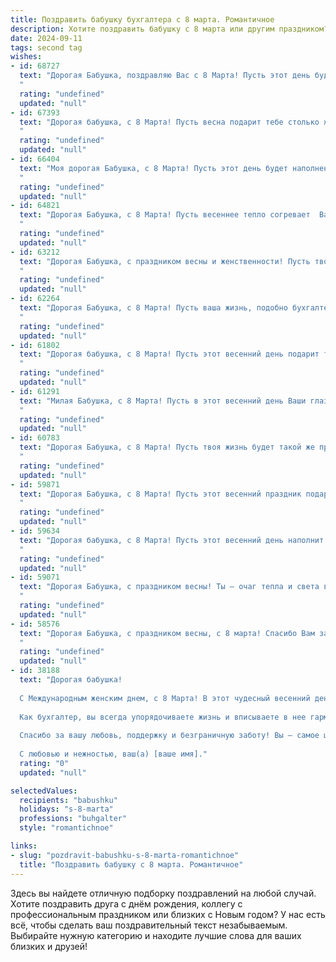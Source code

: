 ```yaml
---
title: Поздравить бабушку бухгалтера с 8 марта. Романтичное
description: Хотите поздравить бабушку с 8 марта или другим праздником? Наш ИИ создаст незабываемое поздравление, а вы обязательно выделитесь среди других.  
date: 2024-09-11
tags: second tag
wishes:
- id: 68727
  text: "Дорогая Бабушка, поздравляю Вас с 8 Марта! Пусть этот день будет полон весеннего тепла, нежности и радости! Как бухгалтер, Вы всегда умели правильно вести учет не только финансов, но и нашей любви к Вам. Спасибо за Вашу заботу и мудрость! 💖
  "
  rating: "undefined"
  updated: "null"
- id: 67393
  text: "Дорогая бабушка, с 8 Марта! Пусть весна подарит тебе столько же тепла и света, сколько ты их даришь нам. Будь всегда такой же мудрой, сильной и красивой, как цифры на твоём бухгалтерском балансе!
  "
  rating: "undefined"
  updated: "null"
- id: 66404
  text: "Моя дорогая Бабушка, с 8 Марта! Пусть этот день будет наполнен весенней радостью и нежностью, как ваша душа. Ваша работа бухгалтера, словно искусство, скрупулёзно выверяя каждый рубль, вы создаете порядок и гармонию в нашей жизни. Спасибо вам за вашу заботу, терпение и любовь!
  "
  rating: "undefined"
  updated: "null"
- id: 64821
  text: "Дорогая Бабушка, с 8 Марта! Пусть весеннее тепло согревает  Вашу душу, а цифры в Вашей бухгалтерской книге складываются в счастливые комбинации. Вы - воплощение женственности, мудрости и любви, и мы бесконечно благодарны за Вашу заботу! С праздником!
  "
  rating: "undefined"
  updated: "null"
- id: 63212
  text: "Дорогая Бабушка, с праздником весны и женственности! Пусть твоя душа, как весенний сад, будет наполнена радостью, любовью и нежностью. Спасибо тебе за твою мудрость, за твои умелые руки, которые всегда умеют создать уют и тепло. Пусть твоя работа бухгалтера приносит тебе удовлетворение, а каждый день будет наполнен счастьем и светлыми эмоциями!
  "
  rating: "undefined"
  updated: "null"
- id: 62264
  text: "Дорогая Бабушка, с 8 Марта! Пусть ваша жизнь, подобно бухгалтерскому балансу, всегда будет в идеальном плюсе, полна любви, радости и душевного тепла. Пусть каждый день приносит вам приятные сюрпризы, а улыбка не сходит с вашего лица. 🎉💖
  "
  rating: "undefined"
  updated: "null"
- id: 61802
  text: "Дорогая бабушка, с 8 Марта! Пусть этот весенний день подарит тебе море цветов,  радости и тепла. Ты – наша волшебница,  которая всегда считает и знает всё,  но самое главное – ты хранишь уют и любовь в нашем доме. Спасибо тебе за всё,  что ты делаешь!  С праздником,  милая!
  "
  rating: "undefined"
  updated: "null"
- id: 61291
  text: "Милая Бабушка, с 8 Марта! Пусть в этот весенний день Ваши глаза сияют от счастья, а сердце бьется в такт с мелодией любви. Вы – настоящий ангел-хранитель, с добрым сердцем и золотыми руками. Спасибо за Вашу заботу, мудрость и, конечно же, за Ваш талант - Вам удается с легкостью вести бухгалтерию жизни и всегда находить баланс между радостью и спокойствием. Желаю Вам самого прекрасного праздника, наполненного любовью и нежностью!
  "
  rating: "undefined"
  updated: "null"
- id: 60783
  text: "Дорогая Бабушка, с 8 Марта! Пусть твоя жизнь будет такой же прекрасной и гармоничной, как идеально выверенный баланс на твоём рабочем столе, а душа —  сияющей, как цифры в отчёте о прибыли.
  "
  rating: "undefined"
  updated: "null"
- id: 59871
  text: "Дорогая Бабушка, с 8 Марта! Пусть этот весенний праздник подарит тебе столько же тепла и радости, сколько ты даришь нам своей любовью. Пусть твоя жизнь будет полна ярких моментов, как весенние цветы, а душа – светлой и прекрасной, как рассвет над чистым полем.  Ты - наша мудрая, добрая,  прекрасная Бабушка,  и твоя работа, как бухгалтера, - это настоящее искусство,  творящее порядок и гармонию в мире.  Будь счастлива!
  "
  rating: "undefined"
  updated: "null"
- id: 59634
  text: "Дорогая бабушка, с 8 Марта! Пусть этот весенний день наполнит вашу жизнь светом, радостью и нежностью, как цветы распускаются под лучами солнца. Вы - наш надежный тыл, всегда готовый поддержать и дать мудрый совет. Пусть ваша душа всегда будет спокойна, а сердце -  тепло. С праздником, любимая бабушка,  вы - самая лучшая бухгалтер на свете!
  "
  rating: "undefined"
  updated: "null"
- id: 59071
  text: "Дорогая Бабушка, с праздником весны! Ты — очаг тепла и света в нашей семье, а твоя профессия — это искусство точного расчета и  непоколебимой  дисциплины. Желаю тебе, чтобы жизнь,  как бухгалтерский баланс, всегда была в плюсе,  и чтобы каждый день был  наполнен радостью,  любовью и  чувством глубокого удовлетворения. С 8 марта!
  "
  rating: "undefined"
  updated: "null"
- id: 58576
  text: "Дорогая Бабушка, с праздником весны, с 8 марта! Спасибо Вам за Вашу неустанную работу, за то, что Вы всегда умеете находить баланс в жизни, как настоящий бухгалтер – и в семье, и в работе. Желаю Вам здоровья, любви, счастья и бесконечного вдохновения!
  "
  rating: "undefined"
  updated: "null"
- id: 38188
  text: "Дорогая бабушка!
  
  С Международным женским днем, с 8 Марта! В этот чудесный весенний день, когда природа пробуждается, как ваши добрые глаза, наполненные мудростью и теплом, я хочу поздравить вас с вашим праздником.
  
  Как бухгалтер, вы всегда упорядочиваете жизнь и вписываете в нее гармонию, точно расставляя акценты. Но сегодня позвольте себе быть не только расчетливой, но и романтичной, нежной, как первый весенний цветок. Пусть каждый ваш день будет наполнен радостью, а каждый момент — счастьем.
  
  Спасибо за вашу любовь, поддержку и безграничную заботу! Вы — самое ценное в нашей жизни. Желаю вам здоровья, счастья и улыбок, которые согревают душу.
  
  С любовью и нежностью, ваш(а) [ваше имя]."
  rating: "0"
  updated: "null"

selectedValues:
  recipients: "babushku"
  holidays: "s-8-marta"
  professions: "buhgalter"
  style: "romantichnoe"

links:
- slug: "pozdravit-babushku-s-8-marta-romantichnoe"
  title: "Поздравить бабушку с 8 марта. Романтичное"
---
```


Здесь вы найдете отличную подборку поздравлений на любой случай. 
Хотите поздравить друга с днём рождения, коллегу с профессиональным праздником или близких с Новым годом? У нас есть всё, чтобы сделать ваш поздравительный текст незабываемым. Выбирайте нужную категорию и находите лучшие слова для ваших близких и друзей!

